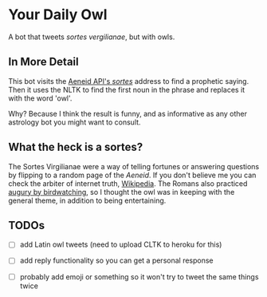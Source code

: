 # Your Daily Owl
A bot that tweets *sortes vergilianae*, but with owls.

## In More Detail
This bot visits the [Aeneid API's *sortes*](http://api.aeneid.eu/sortes) address to find a prophetic saying. Then it uses the NLTK to find the first noun in the
phrase and replaces it with the word 'owl'.

Why? Because I think the result is funny, and as informative as any other astrology bot you might want to consult.

## What the heck is a sortes?
The Sortes Virgilianae were a way of telling fortunes or answering questions by flipping to a random page of the *Aeneid*. If you don't believe me you can check the arbiter of internet truth, [Wikipedia](https://en.wikipedia.org/wiki/Sortes_Vergilianae). The Romans also practiced [augury by
birdwatching](https://en.wikipedia.org/wiki/Augury), so I thought the owl was in keeping with the general theme, in addition to being entertaining.

## TODOs
- [ ] add Latin owl tweets (need to upload CLTK to heroku for this)
- [ ] add reply functionality so you can get a personal response
- [ ] probably add emoji or something so it won't try to tweet the same things twice

